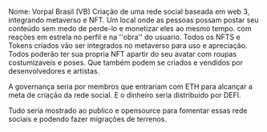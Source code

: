 Nome: Vorpal Brasil (VB)
Criação de uma rede social baseada em web 3, integrando metaverso e NFT.
Um local onde as pessoas possam postar seu conteúdo sem medo de perde-lo e monetizar eles ao mesmo tempo.
com reações em estrela no perfil e na ''obra'' do usuario. 
Todos os NFTS e Tokens criados vão ser integrados no metaverso para uso e apreciação.
Todos poderão ter sua propria NFT apartir do seu avatar com roupas costumizaveis e poses. Que também podem se criados e vendidos por desenvolvedores e artistas.

A governança seria por membros que entrariam com ETH para alcançar a meta de criação da rede social.  E o dinheiro seria distribuido por DEFI.


Tudo seria mostrado ao publico e opensource para fomentar essas rede sociais e podendo fazer migrações de terrenos.
